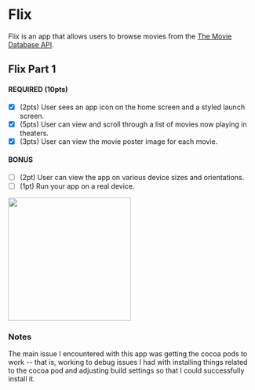 # Flix

Flix is an app that allows users to browse movies from the [The Movie Database API](http://docs.themoviedb.apiary.io/#).

## Flix Part 1

#### REQUIRED (10pts)
- [x] (2pts) User sees an app icon on the home screen and a styled launch screen.
- [x] (5pts) User can view and scroll through a list of movies now playing in theaters.
- [x] (3pts) User can view the movie poster image for each movie.

#### BONUS
- [ ] (2pt) User can view the app on various device sizes and orientations.
- [ ] (1pt) Run your app on a real device.

<img src= https://recordit.co/s6iKRmMph1 width=250><br>

### Notes
The main issue I encountered with this app was getting the cocoa pods to work -- that is, working to debug issues I had with installing things related to the cocoa pod and adjusting build settings so that I could successfully install it.
